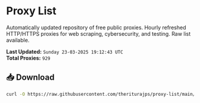 # Proxy List

Automatically updated repository of free public proxies. Hourly refreshed HTTP/HTTPS proxies for web scraping, cybersecurity, and testing. Raw list available.

**Last Updated:** `Sunday 23-03-2025 19:12:43 UTC`  
**Total Proxies:** `929`

## 📥 Download
```bash
curl -O https://raw.githubusercontent.com/theriturajps/proxy-list/main/proxies.txt
